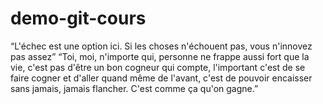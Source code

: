# demo-git-cours

“L'échec est une option ici. Si les choses n'échouent pas, vous n'innovez pas assez”
“Toi, moi, n'importe qui, personne ne frappe aussi fort que la vie, c'est pas d'être un bon cogneur qui compte, l'important c'est de se faire cogner et d'aller quand même de l'avant, c'est de pouvoir encaisser sans jamais, jamais flancher. C'est comme ça qu'on gagne.”